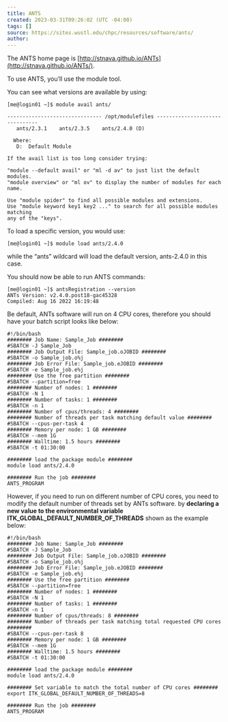 ```yaml
---
title: ANTS
created: 2023-03-31T09:26:02 (UTC -04:00)
tags: []
source: https://sites.wustl.edu/chpc/resources/software/ants/
author: 
---
```


The ANTS home page is [http://stnava.github.io/ANTs](http://stnava.github.io/ANTs/).

To use ANTS, you’ll use the module tool.

You can see what versions are available by using:
```
[me@login01 ~]$ module avail ants/

------------------------------- /opt/modulefiles -------------------------------
   ants/2.3.1    ants/2.3.5    ants/2.4.0 (D)

  Where:
   D:  Default Module

If the avail list is too long consider trying:

"module --default avail" or "ml -d av" to just list the default modules.
"module overview" or "ml ov" to display the number of modules for each name.

Use "module spider" to find all possible modules and extensions.
Use "module keyword key1 key2 ..." to search for all possible modules matching
any of the "keys".
```

To load a specific version, you would use:
```
[me@login01 ~]$ module load ants/2.4.0
```

while the “ants” wildcard will load the default version, ants-2.4.0 in this case.

You should now be able to run ANTS commands:
```
[me@login01 ~]$ antsRegistration --version
ANTs Version: v2.4.0.post18-gac45328
Compiled: Aug 16 2022 16:19:48
```

Be default, ANTs software will run on 4 CPU cores, therefore you should have your batch script looks like below:
```
#!/bin/bash
######## Job Name: Sample_Job ########
#SBATCH -J Sample_Job
######## Job Output File: Sample_job.oJOBID ########
#SBATCH -o Sample_job.o%j
######## Job Error File: Sample_job.eJOBID ########
#SBATCH -e Sample_job.e%j
######## Use the free partition ########
#SBATCH --partition=free
######## Number of nodes: 1 ########
#SBATCH -N 1
######## Number of tasks: 1 ########
#SBATCH -n 1
######## Number of cpus/threads: 4 ########
######## Number of threads per task matching default value ########
#SBATCH --cpus-per-task 4
######## Memory per node: 1 GB ########
#SBATCH --mem 1G
######## Walltime: 1.5 hours ########
#SBATCH -t 01:30:00

######## load the package module ########
module load ants/2.4.0
 
######## Run the job ########
ANTS_PROGRAM
```

However, if you need to run on different number of CPU cores, you need to modify the default number of threads set by ANTs software. by **declaring a new value to the environmental variable ITK\_GLOBAL\_DEFAULT\_NUMBER\_OF\_THREADS** shown as the example below:
```
#!/bin/bash
######## Job Name: Sample_Job ########
#SBATCH -J Sample_Job
######## Job Output File: Sample_job.oJOBID ########
#SBATCH -o Sample_job.o%j
######## Job Error File: Sample_job.eJOBID ########
#SBATCH -e Sample_job.e%j
######## Use the free partition ########
#SBATCH --partition=free
######## Number of nodes: 1 ########
#SBATCH -N 1
######## Number of tasks: 1 ########
#SBATCH -n 1
######## Number of cpus/threads: 8 ########
######## Number of threads per task matching total requested CPU cores ########
#SBATCH --cpus-per-task 8
######## Memory per node: 1 GB ########
#SBATCH --mem 1G
######## Walltime: 1.5 hours ########
#SBATCH -t 01:30:00

######## load the package module ########
module load ants/2.4.0

######## Set variable to match the total number of CPU cores ########
export ITK_GLOBAL_DEFAULT_NUMBER_OF_THREADS=8
 
######## Run the job ########
ANTS_PROGRAM
```
